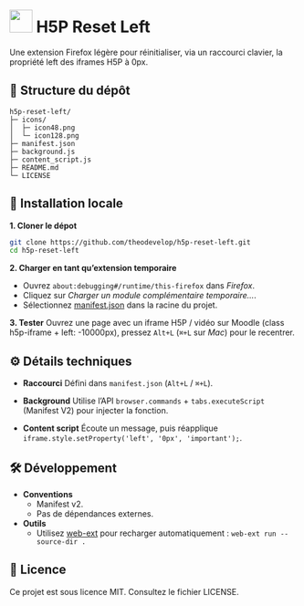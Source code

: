 # <image style="width: 40px; height: 40px;" src="icons/icon128.png"></image> H5P Reset Left

Une extension Firefox légère pour réinitialiser, via un raccourci clavier, la propriété left des iframes H5P à 0px.

## 📂 Structure du dépôt
```
h5p-reset-left/
├─ icons/
│  ├─ icon48.png
│  └─ icon128.png
├─ manifest.json
├─ background.js
├─ content_script.js
├─ README.md
└─ LICENSE
```

## 🚀 Installation locale
**1. Cloner le dépot**
  ```bash
  git clone https://github.com/theodevelop/h5p-reset-left.git
  cd h5p-reset-left
  ```
**2. Charger en tant qu’extension temporaire**
- Ouvrez ```about:debugging#/runtime/this-firefox``` dans *Firefox*.
- Cliquez sur *Charger un module complémentaire temporaire…*.
- Sélectionnez [manifest.json](manifest.json) dans la racine du projet.

**3. Tester**
Ouvrez une page avec un iframe H5P / vidéo sur Moodle (class h5p-iframe + left: -10000px), pressez ```Alt+L``` (```⌘+L``` sur *Mac*) pour le recentrer.

## ⚙️ Détails techniques
- **Raccourci**
  Défini dans ```manifest.json``` (```Alt+L``` / ```⌘+L```).

- **Background**
  Utilise l’API ```browser.commands``` + ```tabs.executeScript``` (Manifest V2) pour injecter la fonction.

- **Content script**
  Écoute un message, puis réapplique ```iframe.style.setProperty('left', '0px', 'important');```.

## 🛠️ Développement
- **Conventions**
  * Manifest v2.
  * Pas de dépendances externes.
- **Outils**
  * Utilisez [web-ext](https://github.com/mozilla/web-ext) pour recharger automatiquement :
  ```web-ext run --source-dir .```

## 📄 Licence
Ce projet est sous licence MIT. Consultez le fichier LICENSE.
